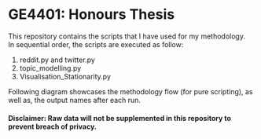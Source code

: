 # GE4401: Honours Thesis


This repository contains the scripts that I have used for my methodology.<br /> 
In sequential order, the scripts are executed as follow: 
  1. reddit.py and twitter.py
  2. topic_modelling.py
  3. Visualisation_Stationarity.py



Following diagram showcases the methodology flow (for pure scripting), as well as, the output names after each run. 

#### Disclaimer: Raw data will not be supplemented in this repository to prevent breach of privacy. 
